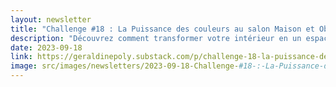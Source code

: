 ```yaml
---
layout: newsletter
title: "Challenge #18 : La Puissance des couleurs au salon Maison et Objet."
description: "Découvrez comment transformer votre intérieur en un espace bienfaisant et dynamique grâce au pouvoir des couleurs. Cet article de la 18e édition du challenge déco explore l'impact émotionnel et comportemental des couleurs, soutenu par des études en neurosciences. Apprenez comment les couleurs peuvent influencer votre état d'esprit, votre perception thermique et même vos comportements en tant que consommateur. Ce n'est pas seulement une question de décoration, mais une expérience sensorielle et émotionnelle qui peut profondément affecter votre quotidien."
date: 2023-09-18
link: https://geraldinepoly.substack.com/p/challenge-18-la-puissance-des-couleurs
image: src/images/newsletters/2023-09-18-Challenge-#18-:-La-Puissance-des-couleurs-au-salon-Maison-et-Objet..jpeg
---
```

